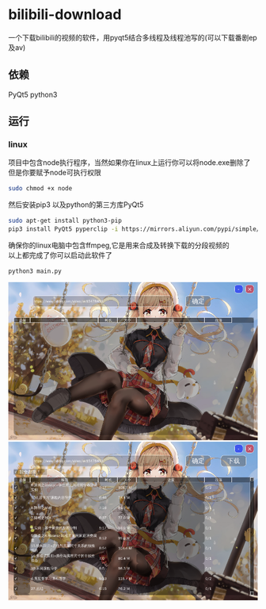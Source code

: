 # bilibili-download
一个下载bilibili的视频的软件，用pyqt5结合多线程及线程池写的(可以下载番剧ep及av)  
## 依赖  
PyQt5 python3  

## 运行
### linux  
项目中包含node执行程序，当然如果你在linux上运行你可以将node.exe删除了
但是你要赋予node可执行权限
```bash
sudo chmod +x node
```  
然后安装pip3 以及python的第三方库PyQt5 
```bash
sudo apt-get install python3-pip
pip3 install PyQt5 pyperclip -i https://mirrors.aliyun.com/pypi/simple/
```
确保你的linux电脑中包含ffmpeg,它是用来合成及转换下载的分段视频的  
以上都完成了你可以启动此软件了  
```bash
python3 main.py
```

![1](./img/1.png)
![2](./img/2.png)

